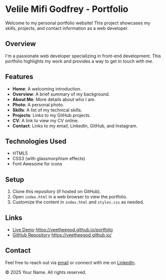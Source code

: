 # Velile Mifi Godfrey - Portfolio

Welcome to my personal portfolio website! This project showcases my skills, projects, and contact information as a web developer.

## Overview
I'm a passionate web developer specializing in front-end development. This portfolio highlights my work and provides a way to get in touch with me.

## Features
- **Home**: A welcoming introduction.
- **Overview**: A brief summary of my background.
- **About Me**: More details about who I am.
- **Photo**: A personal photo.
- **Skills**: A list of my technical skills.
- **Projects**: Links to my GitHub projects.
- **CV**: A link to view my CV online.
- **Contact**: Links to my email, LinkedIn, GitHub, and Instagram.

## Technologies Used
- HTML5
- CSS3 (with glassmorphism effects)
- Font Awesome for icons

## Setup
1. Clone this repository (if hosted on GitHub).
2. Open `index.html` in a web browser to view the portfolio.
3. Customize the content in `index.html` and `styles.css` as needed.

## Links
- [Live Demo](#) https://veetheegod.github.io/portfolio
- [GitHub Repository](#) https://veetheegod.github.io/

## Contact
Feel free to reach out via [email](mailto:mififvelile@gamil.com) or connect with me on [LinkedIn](https://linkedin.com/in/velile-mifi).

© 2025 Your Name. All rights reserved.